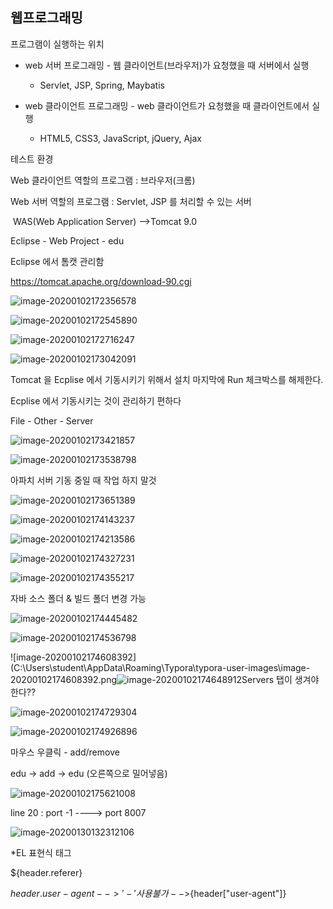 ## 웹프로그래밍

프로그램이 실행하는 위치

 - web 서버 프로그래밍 - 웹 클라이언트(브라우저)가 요청했을 때 서버에서 실행
   	- Servlet, JSP, Spring, Maybatis

 - web 클라이언트 프로그래밍 - web 클라이언트가 요청했을 때 클라이언트에서 실행
   	- HTML5, CSS3, JavaScript, jQuery, Ajax



테스트 환경

Web 클라이언트 역할의 프로그램 : 브라우저(크롬)

Web 서버 역할의 프로그램 :  Servlet, JSP 를 처리할 수 있는 서버 

​												 WAS(Web Application Server) -->Tomcat 9.0

Eclipse - Web Project - edu

Eclipse 에서 톰캣 관리함

https://tomcat.apache.org/download-90.cgi

![image-20200102172356578](C:\Users\student\AppData\Roaming\Typora\typora-user-images\image-20200102172356578.png)

![image-20200102172545890](C:\Users\student\AppData\Roaming\Typora\typora-user-images\image-20200102172545890.png)

![image-20200102172716247](C:\Users\student\AppData\Roaming\Typora\typora-user-images\image-20200102172716247.png)

![image-20200102173042091](C:\Users\student\AppData\Roaming\Typora\typora-user-images\image-20200102173042091.png)

Tomcat 을 Ecplise 에서 기동시키기 위해서 설치 마지막에 Run 체크박스를 해제한다.

Ecplise 에서 기동시키는 것이 관리하기 편하다

File - Other - Server

![image-20200102173421857](C:\Users\student\AppData\Roaming\Typora\typora-user-images\image-20200102173421857.png)

![image-20200102173538798](C:\Users\student\AppData\Roaming\Typora\typora-user-images\image-20200102173538798.png)

아파치 서버 기동 중일 때 작업 하지 말것

![image-20200102173651389](C:\Users\student\AppData\Roaming\Typora\typora-user-images\image-20200102173651389.png)

![image-20200102174143237](C:\Users\student\AppData\Roaming\Typora\typora-user-images\image-20200102174143237.png)

![image-20200102174213586](C:\Users\student\AppData\Roaming\Typora\typora-user-images\image-20200102174213586.png)

![image-20200102174327231](C:\Users\student\AppData\Roaming\Typora\typora-user-images\image-20200102174327231.png)

![image-20200102174355217](C:\Users\student\AppData\Roaming\Typora\typora-user-images\image-20200102174355217.png)

자바 소스 폴더 & 빌드 폴더 변경 가능

![image-20200102174445482](C:\Users\student\AppData\Roaming\Typora\typora-user-images\image-20200102174445482.png)

![image-20200102174536798](C:\Users\student\AppData\Roaming\Typora\typora-user-images\image-20200102174536798.png)

![image-20200102174608392](C:\Users\student\AppData\Roaming\Typora\typora-user-images\image-20200102174608392.png![image-20200102174648912](C:\Users\student\AppData\Roaming\Typora\typora-user-images\image-20200102174648912.png)Servers 탭이 생겨야한다??

![image-20200102174729304](C:\Users\student\AppData\Roaming\Typora\typora-user-images\image-20200102174729304.png)

![image-20200102174926896](C:\Users\student\AppData\Roaming\Typora\typora-user-images\image-20200102174926896.png)

마우스 우클릭 - add/remove

edu -> add -> edu (오른쪽으로 밀어넣음)

![image-20200102175621008](C:\Users\student\AppData\Roaming\Typora\typora-user-images\image-20200102175621008.png)

line 20 :  port -1 ----> port 8007



![image-20200130132312106](C:\Users\student\AppData\Roaming\Typora\typora-user-images\image-20200130132312106.png)





*EL 표현식 태그

${header.referer}

${header.user-agent} --> '-' 사용 불가 -->${header["user-agent"]}